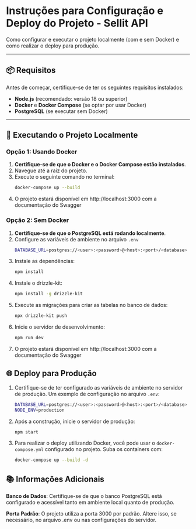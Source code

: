# Instruções para Configuração e Deploy do Projeto - Sellit API

Como configurar e executar o projeto localmente (com e sem Docker) e como realizar o deploy para produção.

---

## 📦 **Requisitos**

Antes de começar, certifique-se de ter os seguintes requisitos instalados:

- **Node.js** (recomendado: versão 18 ou superior)
- **Docker** e **Docker Compose** (se optar por usar Docker)
- **PostgreSQL** (se executar sem Docker)

---

## 🚀 **Executando o Projeto Localmente**

### **Opção 1: Usando Docker**

1. **Certifique-se de que o Docker e o Docker Compose estão instalados**.
2. Navegue até a raiz do projeto.
3. Execute o seguinte comando no terminal:
   ```bash
   docker-compose up --build
4. O projeto estará disponível em http://localhost:3000 com a documentação do Swagger

### **Opção 2: Sem Docker**
1. **Certifique-se de que o PostgreSQL está rodando localmente**.
2. Configure as variáveis de ambiente no arquivo ```.env```
    ```bash
   DATABASE_URL=postgres://<user>:<password>@<host>:<port>/<database>
3. Instale as dependências:
    ```bash
   npm install
3. Instale o drizzle-kit:
    ```bash
   npm install -g drizzle-kit
4. Execute as migrações para criar as tabelas no banco de dados:
    ```bash
   npx drizzle-kit push
5. Inicie o servidor de desenvolvimento:
    ```bash
   npm run dev
6. O projeto estará disponível em http://localhost:3000 com a documentação do Swagger

## 🌐 **Deploy para Produção**
1. Certifique-se de ter configurado as variáveis de ambiente no servidor de produção. Um exemplo de configuração no arquivo ```.env```:
    ```bash
    DATABASE_URL=postgres://<user>:<password>@<host>:<port>/<database>
    NODE_ENV=production
2. Após a construção, inicie o servidor de produção:
    ```bash
    npm start
3. Para realizar o deploy utilizando Docker, você pode usar o ```docker-compose.yml``` configurado no projeto. Suba os containers com:
    ```bash
    docker-compose up --build -d

## 📚 **Informações Adicionais**
**Banco de Dados**: Certifique-se de que o banco PostgreSQL está configurado e acessível tanto em ambiente local quanto de produção.

**Porta Padrão**: O projeto utiliza a porta 3000 por padrão. Altere isso, se necessário, no arquivo .env ou nas configurações do servidor.
